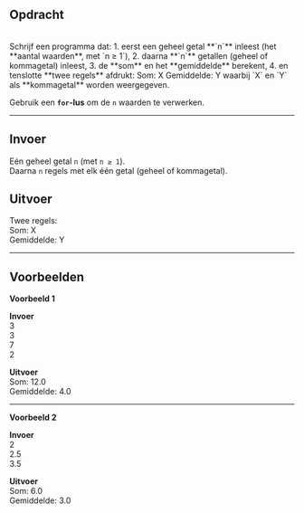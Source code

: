 ## Opdracht
<br>
Schrijf een programma dat:
1. eerst een geheel getal **`n`** inleest (het **aantal waarden**, met `n ≥ 1`),  
2. daarna **`n`** getallen (geheel of kommagetal) inleest,  
3. de **som** en het **gemiddelde** berekent,  
4. en tenslotte **twee regels** afdrukt:
Som: X
Gemiddelde: Y
waarbij `X` en `Y` als **kommagetal** worden weergegeven.

Gebruik een **`for`-lus** om de `n` waarden te verwerken.

---

## Invoer
Eén geheel getal `n` (met `n ≥ 1`).  
Daarna `n` regels met elk één getal (geheel of kommagetal).  

## Uitvoer
Twee regels:  
Som: X  
Gemiddelde: Y

---

## Voorbeelden

**Voorbeeld 1**

**Invoer**  
3  
3  
7  
2  

**Uitvoer**  
Som: 12.0  
Gemiddelde: 4.0

---

**Voorbeeld 2**

**Invoer**  
2  
2.5  
3.5  

**Uitvoer**  
Som: 6.0  
Gemiddelde: 3.0
